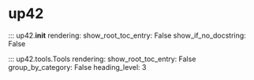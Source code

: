 # up42
      
::: up42.__init__
    rendering:
        show_root_toc_entry: False
        show_if_no_docstring: False
        
::: up42.tools.Tools
    rendering:
        show_root_toc_entry: False
        group_by_category: False
        heading_level: 3